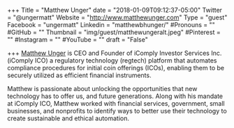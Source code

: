 +++
Title = "Matthew Unger"
date = "2018-01-09T09:12:37-05:00"
Twitter = "@ungermatt"
Website = "http://www.matthewunger.com"
Type = "guest"
Facebook = "ungermatt"
Linkedin = "matthewbhunger/"
#Pronouns = ""
#GitHub = ""
Thumbnail = "img/guest/matthewungeralt.jpeg"
#Pinterest = ""
#Instagram = ""
#YouTube = ""
draft = "False"

+++
[Matthew Unger](https://www.linkedin.com/in/matthewbhunger/) is CEO and Founder of iComply Investor Services Inc. (iComply ICO) a regulatory technology (regtech) platform that automates compliance procedures for initial coin offerings (ICOs), enabling them to be securely utilized as efficient financial instruments.

Matthew is passionate about unlocking the opportunities that new technology has to offer us, and future generations. Along with his mandate at iComply ICO, Matthew worked with financial services, government, small businesses, and nonprofits to identify ways to better use their technology to create sustainable and ethical automation.
